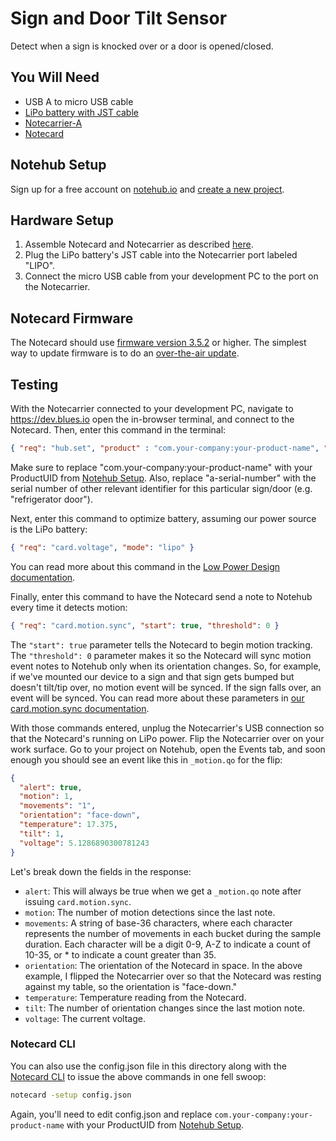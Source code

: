 # Sign and Door Tilt Sensor

Detect when a sign is knocked over or a door is opened/closed.

## You Will Need

* USB A to micro USB cable
* [LiPo battery with JST cable](https://shop.blues.io/products/5-000-mah-lipo-battery)
* [Notecarrier-A](https://shop.blues.io/products/carr-al)
* [Notecard](https://blues.io/products/notecard/)

## Notehub Setup

Sign up for a free account on [notehub.io](https://notehub.io) and [create a new project](https://dev.blues.io/quickstart/notecard-quickstart/notecard-and-notecarrier-pi/#set-up-notehub).

## Hardware Setup

1. Assemble Notecard and Notecarrier as described [here](https://dev.blues.io/quickstart/notecard-quickstart/notecard-and-notecarrier-a).
2. Plug the LiPo battery's JST cable into the Notecarrier port labeled "LIPO".
3. Connect the micro USB cable from your development PC to the port on the Notecarrier.

## Notecard Firmware

The Notecard should use [firmware version 3.5.2](https://dev.blues.io/notecard/notecard-firmware-updates/#v3-5-2-november-2-2022) or higher. The simplest way to update firmware is to do an [over-the-air update](https://dev.blues.io/notecard/notecard-firmware-updates/#ota-dfu-with-notehub).

## Testing

With the Notecarrier connected to your development PC, navigate to https://dev.blues.io open the in-browser terminal, and connect to the Notecard. Then, enter this command in the terminal:

```json
{ "req": "hub.set", "product" : "com.your-company:your-product-name", "sn": "a-serial-number", "body": {"app":"nf19"} }
```

Make sure to replace "com.your-company:your-product-name" with your ProductUID from [Notehub Setup](#notehub-setup). Also, replace "a-serial-number" with the serial number of other relevant identifier for this particular sign/door (e.g. "refrigerator door").

Next, enter this command to optimize battery, assuming our power source is the LiPo battery:

```json
{ "req": "card.voltage", "mode": "lipo" }
```

You can read more about this command in the [Low Power Design documentation](https://dev.blues.io/notecard/notecard-walkthrough/low-power-design/#customizing-voltage-variable-behaviors
).

Finally, enter this command to have the Notecard send a note to Notehub every time it detects motion:

```json
{ "req": "card.motion.sync", "start": true, "threshold": 0 }
```

The `"start": true` parameter tells the Notecard to begin motion tracking. The `"threshold": 0` parameter makes it so the Notecard will sync motion event notes to Notehub only when its orientation changes. So, for example, if we've mounted our device to a sign and that sign gets bumped but doesn't tilt/tip over, no motion event will be synced. If the sign falls over, an event will be synced. You can read more about these parameters in [our card.motion.sync documentation](https://dev.blues.io/api-reference/notecard-api/card-requests/#card-motion-sync).

With those commands entered, unplug the Notecarrier's USB connection so that the Notecard's running on LiPo power. Flip the Notecarrier over on your work surface. Go to your project on Notehub, open the Events tab, and soon enough you should see an event like this in `_motion.qo` for the flip:

```json
{
  "alert": true,
  "motion": 1,
  "movements": "1",
  "orientation": "face-down",
  "temperature": 17.375,
  "tilt": 1,
  "voltage": 5.1286890300781243
}
```

Let's break down the fields in the response:

- `alert`: This will always be true when we get a `_motion.qo` note after issuing `card.motion.sync`.
- `motion`: The number of motion detections since the last note.
- `movements`: A string of base-36 characters, where each character represents the number of movements in each bucket during the sample duration. Each character will be a digit 0-9, A-Z to indicate a count of 10-35, or * to indicate a count greater than 35.
- `orientation`: The orientation of the Notecard in space. In the above example, I flipped the Notecarrier over so that the Notecard was resting against my table, so the orientation is "face-down."
- `temperature`: Temperature reading from the Notecard.
- `tilt`: The number of orientation changes since the last motion note.
- `voltage`: The current voltage.

### Notecard CLI

You can also use the config.json file in this directory along with the [Notecard CLI](https://dev.blues.io/tools-and-sdks/notecard-cli/) to issue the above commands in one fell swoop:

```sh
notecard -setup config.json
```

Again, you'll need to edit config.json and replace `com.your-company:your-product-name` with your ProductUID from [Notehub Setup](#notehub-setup).
